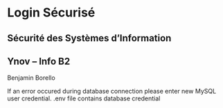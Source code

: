 # Login Sécurisé
## Sécurité des Systèmes d’Information
## Ynov – Info B2

Benjamin Borello

If an error occured during database connection please enter new MySQL user credential.
.env file contains database credential
